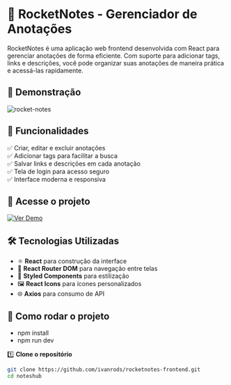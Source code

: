 # 📝 RocketNotes - Gerenciador de Anotações  

RocketNotes é uma aplicação web frontend desenvolvida com React para gerenciar anotações de forma eficiente. Com suporte para adicionar tags, links e descrições, você pode organizar suas anotações de maneira prática e acessá-las rapidamente.  

## 🎨 Demonstração  

![rocket-notes](https://github.com/user-attachments/assets/e9bb4567-3c36-4df2-80df-22ab90d88625)


## 🚀 Funcionalidades  

✅ Criar, editar e excluir anotações  
✅ Adicionar tags para facilitar a busca  
✅ Salvar links e descrições em cada anotação  
✅ Tela de login para acesso seguro  
✅ Interface moderna e responsiva  

## 🔗 Acesse o projeto  

[![Ver Demo](https://img.shields.io/badge/Demo-Ao%20vivo-blue?style=for-the-badge&logo=vercel)](https://rocketnotes-frontend-web.netlify.app/)  

## 🛠️ Tecnologias Utilizadas  

- ⚛️ **React** para construção da interface  
- 🔄 **React Router DOM** para navegação entre telas  
- 🎨 **Styled Components** para estilização  
- 🖼️ **React Icons** para ícones personalizados  
- 🌐 **Axios** para consumo de API  

## 📂 Como rodar o projeto  

- npm install
- npm run dev

1️⃣ **Clone o repositório**  
```bash
git clone https://github.com/ivanrods/rocketnotes-frontend.git
cd noteshub
